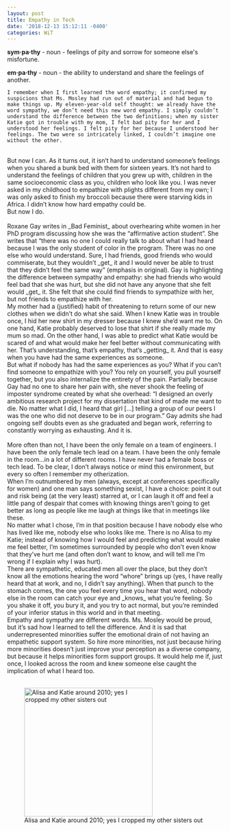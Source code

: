 ```yaml
---
layout: post
title: Empathy in Tech
date: '2018-12-13 15:12:11 -0400'
categories: WiT
---
```



**sym·pa·thy** - noun - feelings of pity and sorrow for someone else's misfortune.

**em·pa·thy** - noun - the ability to understand and share the feelings of another.

	I remember when I first learned the word empathy; it confirmed my suspicions that Ms. Mosley had run out of material and had begun to make things up. My eleven-year-old self thought: we already have the word sympathy, we don’t need this new word empathy. I simply couldn’t understand the difference between the two definitions; when my sister Katie got in trouble with my mom, I felt bad pity for her and I understood her feelings. I felt pity for her because I understood her feelings. The two were so intricately linked, I couldn’t imagine one without the other.
<br>
But now I can.
	As it turns out, it isn’t hard to understand someone’s feelings when you shared a bunk bed with them for sixteen years. It’s not hard to understand the feelings of children that you grew up with, children in the same socioeconomic class as you, children who look like you. I was never asked in my childhood to empathize with plights different from my own; I was only asked to finish my broccoli because there were starving kids in Africa. I didn’t know how hard empathy could be.
<br>
But now I do.
<br><br>
	Roxane Gay writes in _Bad Feminist_ about overhearing white women in her PhD program discussing how she was the “affirmative action student”. She writes that “there was no one I could really talk to about what I had heard because I was the only student of color in the program. There was no one else who would understand. Sure, I had friends, good friends who would commiserate, but they wouldn’t _get_ it and I would never be able to trust that they didn’t feel the same way” (emphasis in original).  Gay is highlighting the difference between sympathy and empathy: she had friends who would feel bad that she was hurt, but she did not have any anyone that she felt would _get_ it. She felt that she could find friends to sympathize with her, but not friends to empathize with her. <br>
	My mother had a (justified) habit of threatening to return some of our new clothes when we didn’t do what she said. When I knew Katie was in trouble once, I hid her new shirt in my dresser because I knew she’d want me to. On one hand, Katie probably deserved to lose that shirt if she really made my mum so mad. On the other hand, I was able to predict what Katie would be scared of and what would make her feel better without communicating with her. That’s understanding, that’s empathy, that’s _getting_ it. And that is easy when you have had the same experiences as someone.<br>
	But what if nobody has had the same experiences as you? What if you can’t find someone to empathize with you? You rely on yourself, you pull yourself together, but you also internalize the entirety of the pain. Partially because Gay had no one to share her pain with, she never shook the feeling of imposter syndrome created by what she overhead: “I designed an overly ambitious research project for my dissertation that kind of made me want to die. No matter what I did, I heard that girl [...] telling a group of our peers I was the one who did not deserve to be in our program.”  Gay admits she had ongoing self doubts even as she graduated and began work, referring to constantly worrying as exhausting. And it is. <br><br>
	More often than not, I have been the only female on a team of engineers. I have been the only female tech lead on a team. I have been the only female in the room...in a lot of different rooms. I have never had a female boss or tech lead. To be clear, I don’t always notice or mind this environment, but every so often I remember my otherization.<br>
When I’m outnumbered by men (always, except at conferences specifically for women) and one man says something sexist, I have a choice: point it out and risk being (at the very least) starred at, or I can laugh it off and feel a little pang of despair that comes with knowing things aren’t going to get better as long as people like me laugh at things like that in meetings like these. <br>
	No matter what I chose, I’m in that position because I have nobody else who has lived like me, nobody else who looks like me.  There is no Alisa to my Katie; instead of knowing how I would feel and predicting what would make me feel better, I’m sometimes surrounded by people who don’t even know that they’ve hurt me (and often don’t want to know, and will tell me I’m wrong if I explain why I was hurt).<br>
	There are sympathetic, educated men all over the place, but they don’t know all the emotions hearing the word “whore” brings up (yes, I have really heard that at work, and no, I didn’t say anything). When that punch to the stomach comes, the one you feel every time you hear that word, nobody else in the room can catch your eye and _knows_ what you’re feeling. So you shake it off, you bury it, and you try to act normal, but you’re reminded of your inferior status in this world and in that meeting.<br>
	Empathy and sympathy are different words. Ms. Mosley would be proud, but it’s sad how I learned to tell the difference. And it is sad that underrepresented minorities suffer the emotional drain of not having an empathetic support system. So hire more minorities, not just because hiring more minorities doesn’t just improve your perception as a diverse company, but because it helps minorities form support groups. It would help me if, just once, I looked across the room and knew someone else caught the implication of what I heard too. <br><br>

<figure >
	<img src="https://github.com/alisaraa/alisaraa.github.io/blob/master/images/katie_alisa.jpg?raw=true" alt="Alisa and Katie around 2010; yes I cropped my other sisters out" height="300"><br>
Alisa and Katie around 2010; yes I cropped my other sisters out
	</figure>
	
